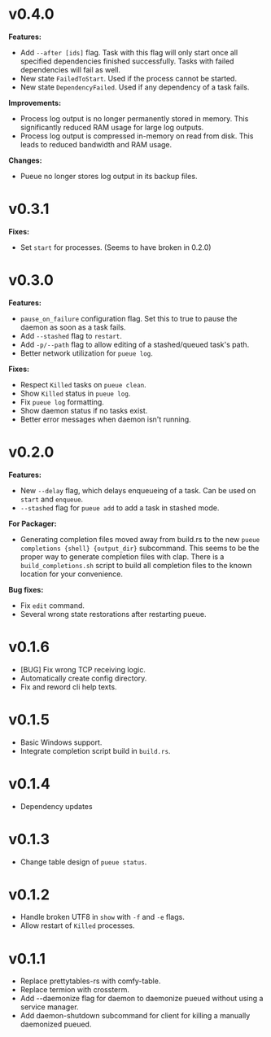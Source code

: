 # v0.4.0
**Features:**
- Add `--after [ids]` flag. Task with this flag will only start once all specified dependencies finished successfully.
    Tasks with failed dependencies will fail as well.
- New state `FailedToStart`. Used if the process cannot be started.
- New state `DependencyFailed`. Used if any dependency of a task fails.

**Improvements:**
- Process log output is no longer permanently stored in memory. This significantly reduced RAM usage for large log outputs.
- Process log output is compressed in-memory on read from disk. This leads to reduced bandwidth and RAM usage.

**Changes:**
- Pueue no longer stores log output in its backup files.

# v0.3.1
**Fixes:**
- Set `start` for processes. (Seems to have broken in 0.2.0)

# v0.3.0
**Features:**
- `pause_on_failure` configuration flag. Set this to true to pause the daemon as soon as a task fails.
- Add `--stashed` flag to `restart`.
- Add `-p/--path` flag to allow editing of a stashed/queued task's path.
- Better network utilization for `pueue log`.

**Fixes:**
- Respect `Killed` tasks on `pueue clean`.
- Show `Killed` status in `pueue log`.
- Fix `pueue log` formatting.
- Show daemon status if no tasks exist.
- Better error messages when daemon isn't running.

# v0.2.0
**Features:**
- New `--delay` flag, which delays enqueueing of a task. Can be used on `start` and `enqueue`.
- `--stashed` flag for `pueue add` to add a task in stashed mode.

**For Packager:**
- Generating completion files moved away from build.rs to the new `pueue completions {shell} {output_dir}` subcommand.
This seems to be the proper way to generate completion files with clap.
There is a `build_completions.sh` script to build all completion files to the known location for your convenience.

**Bug fixes:**
- Fix `edit` command.
- Several wrong state restorations after restarting pueue.

# v0.1.6
- [BUG] Fix wrong TCP receiving logic.
- Automatically create config directory.
- Fix and reword cli help texts.

# v0.1.5
- Basic Windows support.
- Integrate completion script build in `build.rs`.

# v0.1.4
- Dependency updates

# v0.1.3
- Change table design of `pueue status`.

# v0.1.2
- Handle broken UTF8 in `show` with `-f` and `-e` flags.
- Allow restart of `Killed` processes.

# v0.1.1

- Replace prettytables-rs with comfy-table.
- Replace termion with crossterm.
- Add --daemonize flag for daemon to daemonize pueued without using a service manager.
- Add daemon-shutdown subcommand for client for killing a manually daemonized pueued.
